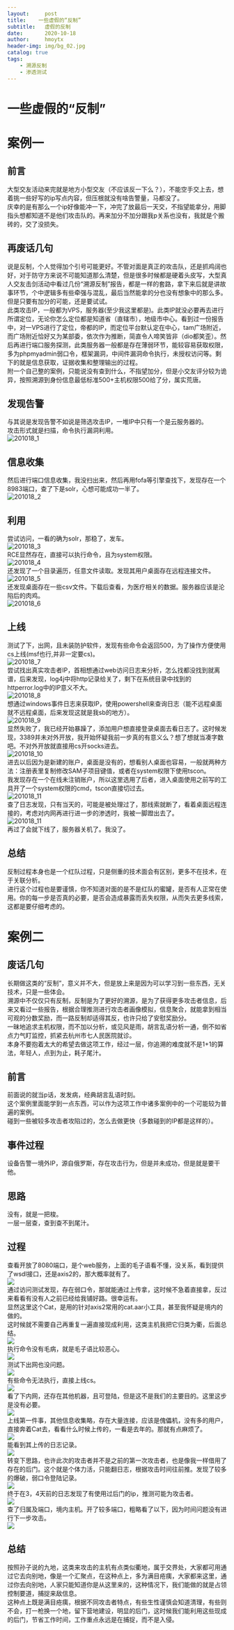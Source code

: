 ```yaml
---
layout:     post
title:    一些虚假的“反制”
subtitle:   虚假的反制
date:       2020-10-18
author:     hmoytx
header-img: img/bg_02.jpg
catalog: true
tags:
    - 溯源反制
    - 渗透测试
---
```

# 一些虚假的“反制”

# 案例一
## 前言
大型交友活动来完就是地方小型交友（不应该反一下么？），不能空手交上去，想着挑一些好写的ip写点内容，但压根就没有啥告警量，马都没了。  
庆幸的是有那么一个ip好像能冲一下，冲完了放最后一天交，不指望能拿分，用脚指头想都知道不是他们攻击队的。再来加分不加分跟我p关系也没有，我就是个搬砖的，交了没损失。

## 再废话几句
说是反制，个人觉得加个引号可能更好。不管对面是真正的攻击队，还是抓鸡阔也好，对于防守方来说不可能知道那么清楚，但是很多时候都是硬着头皮写，大型真人交友击剑活动中看过几份“溯源反制”报告，都是一样的套路，拿下来后就是讲故事环节，个中逻辑多有些牵强与混乱，最后当然能拿的分也没有想象中的那么多。但是只要有加分的可能，还是要试试。   
此类攻击IP，一般都为VPS，服务器(至少我这里都是)。此类IP就没必要再去进行所谓定位，无论你怎么定位都是知道省（直辖市），地级市中心。看到过一份报告中，对一VPS进行了定位，帝都的IP，而定位平台默认定在中心，tam广场附近，而广场附近恰好又为某部委，依次作为推断，简直令人啼笑皆非（dio都笑歪）。然后再进行端口服务探测，此类服务器一般都是存在薄弱环节，能较容易获取权限，多为phpmyadmin弱口令，框架漏洞，中间件漏洞命令执行，未授权访问等。剩下的就是信息获取，证据收集和整理输出的过程。  
附一个自己整的案例，只能说没有查到什么，不指望加分，但是小交友评分较为诡异，按照溯源到身份信息最低标准500+主机权限500给了分，属实荒唐。  

## 发现告警
与其说是发现告警不如说是筛选攻击IP，一堆IP中只有一个是云服务器的。  
攻击形式就是扫描，命令执行漏洞利用。  
![201018_1](/img/201018_log.png)  
## 信息收集
然后进行端口信息收集，我没扫出来，然后再用fofa等引擎查找下，发现存在一个8983端口，查了下是solr，心想可能成功一半了。  
![201018_2](/img/201018_fofa.png)  
## 利用
尝试访问，一看的确为solr，那稳了，发车。  
![201018_3](/img/201018_solr.png)  
RCE显然存在，直接可以执行命令，且为system权限。  
![201018_4](/img/201018_rce.png)  
还发现了一个目录遍历，任意文件读取。发现其用户桌面存在远程连接文件。  
![201018_5](/img/201018_fileread.png)  
还发现桌面存在一些csv文件。下载后查看，为医疗相关的数据。服务器应该是沦陷后的肉鸡。    
![201018_6](/img/201018_data.png)  
## 上线
测试了下，出网，且未装防护软件，发现有些命令会返回500，为了操作方便使用cs上线(msf也行,并非一定要cs)。    
![201018_7](/img/201018_cs.png)    
尝试找出真实攻击者IP，首相想通过web访问日志来分析，怎么找都没找到就离谱，后来发现，log4j中将http记录给关了，剩下在系统目录中找到的httperror.log中的IP意义不大。  
![201018_8](/img/201018_log4j.png)    
想通过windows事件日志来获取IP，使用powershell来查询日志（能不远程桌面就不远程桌面，后来发现这就是我sb的地方）。  
![201018_9](/img/201018_getIP.png)  
显然失败了，我已经开始暴躁了，添加用户想直接登录桌面去看日志了。这时候发现，3389并未对外开放，我开始怀疑我前一步真的有意义么？想了想就当凑字数吧。不对外开放就直接用cs开socks进去。  
![201018_10](/img/201018_socks.png)   
进去以后因为是新建的账户，桌面是没有的，想看别人桌面也容易，一般就两种方法：注册表里复制修改SAM子项目键值，或者在system权限下使用tscon。  
我发现存在一个在线未注销账户，所以这里选用了后者，进入桌面使用之前写的工具开了一个system权限的cmd，tscon直接切过去。  
![201018_11](/img/201018_tscon.png)  
查了日志发现，只有当天的，可能是被处理过了，那线索就断了，看着桌面远程连接的，考虑对内网再进行进一步的渗透时，我被一脚蹬出去了。  
![201018_11](/img/201018_desktop.png)  
再过了会就下线了，服务器关机了。我没了。   

## 总结
反制过程本身也是一个红队过程，只是侧重的技术面会有区别，更多不在技术，在于关联分析。  
进行这个过程也是要谨慎，你不知道对面的是不是红队的蜜罐，是否有人正常在使用。你的每一步是否真的必要，是否会造成暴露而丢失权限，从而失去更多线索，这都是要仔细考虑的。  

# 案例二
## 废话几句
长期做这类的“反制”，意义并不大，但是放上来是因为可以学习到一些东西，无关技术，只是一些体会。   
溯源中不仅仅只有反制，反制是为了更好的溯源，是为了获得更多攻击者信息，后来又看过一些报告，根据合理推测进行攻击者画像模拟，信息聚合，就能拿到相当可观的分数奖励，而一路反制却适得其反，也许只给了安慰奖励分。  
一昧地追求主机权限，而不加以分析，或见风是雨，胡言乱语分析一通，倒不如省点力气盯监控，抓紧去杭州市七人民医院就诊。  
本身不要抱着太大的希望去做这项工作，经过一层，你追溯的难度就不是1+1的算法，年轻人，点到为止，耗子尾汁。  
## 前言
前面说的就当p话，发发病，经典胡言乱语时刻。  
这个案例里面能学到一点东西，可以作为这项工作中诸多案例中的一个可能较为普遍的案例。  
碰到一些被较多攻击者攻陷过的，怎么去做更快（多数碰到的IP都是这样的）。  
## 事件过程
设备告警一境外IP，源自俄罗斯，存在攻击行为，但是并未成功，但是就是要干他。  
## 思路
没有，就是一把梭。  
一层一层查，查到查不到尾汁。  
## 过程
查看开放了8080端口，是个web服务，上面的毛子语看不懂，没关系，看到提供了wsdl接口，还是axis2的，那大概率就有了。  
![](/img/201127_index.jpg)  
通过访问测试发现，存在弱口令，那就能通过上传拿，这时候不急着直接拿，反过来看看有没有人之前已经给我铺好路。很幸运有。  
显然这里这个Cat，是用的针对axis2常用的cat.aar小工具，甚至我怀疑是境内的做的。  
这时候就不需要自己再重复一遍直接现成利用，这类主机我把它归类为衢，后面总结。  
![](/img/201127_axis1.jpg)  
执行命令没有毛病，就是毛子语比较恶心。  
![](/img/201127_exec.jpg)  
测试下出网也没问题。  
![](/img/201127_dnslog.jpg)  
有些命令无法执行，直接上线cs。  
![](/img/201127_cs.jpg)  
看了下内网，还存在其他机器，且可登陆，但是这不是我们的主要目的。这里这步是没有必要。  
![](/img/201127_cs2.jpg)  
上线第一件事，其他信息收集略，存在大量连接，应该是傀儡机，没有多的用户，直接奔着Cat去，看看什么时候上传的，一看是去年的。那就有点麻烦了。    
![](/img/201127_firsttime.jpg)  
能看到其上传的日志记录。  
![](/img/201127_jp.jpg)  
转变下思路，也许此次的攻击者并不是之前的第一次攻击者，也是像我一样借用了存在的后门。这个就是个体力活，只能翻日志，根据攻击时间往前推。发现了较多的爆破，弱口令登陆记录。    
![](/img/201127_brute.jpg)  
终于在3，4天前的日志发现了有使用过后门的ip，推测可能为攻击者。  
![](/img/201127_attacker.jpg)  
查了归属及端口，境内主机。开了较多端口，粗略看了以下，因为时间问题没有进行下一步攻击。  
![](/img/201127_attacker2,jpg)  

## 总结
按照孙子说的九地，这类来攻击的主机有点类似衢地，属于交界处，大家都可用通过它去向别地，像是一个汇聚点，在这种点上，多为满目疮痍，大家都来这里，通过你去向别地，人家只能知道你是从这里来的，这种情况下，我们能做的就是占领控制要道，捕捉来敌信息。  
这种点上既是满目疮痍，根据不同攻击者特点，有些生性谨慎会知道清理，有些则不会，打一枪换一个地，留下营地建设，明显的后门，这时候我们能利用这些现成的后门，节省工作时间，工作重点永远是在捕捉，而不是入侵。  

